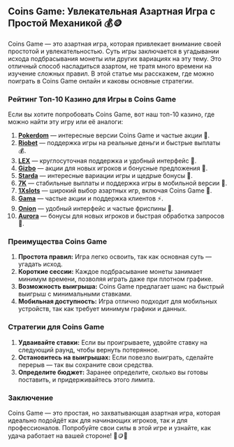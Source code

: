 ## Coins Game: Увлекательная Азартная Игра с Простой Механикой 💰🪙

Coins Game — это азартная игра, которая привлекает внимание своей простотой и увлекательностью. Суть игры заключается в угадывании исхода подбрасывания монеты или других вариациях на эту тему. Это отличный способ насладиться азартом, не тратя много времени на изучение сложных правил. В этой статье мы расскажем, где можно поиграть в Coins Game онлайн и каковы основные стратегии.

### Рейтинг Топ-10 Казино для Игры в Coins Game

Если вы хотите попробовать Coins Game, вот наш топ-10 казино, где можно найти эту игру или её аналоги:

1. **[Pokerdom](https://brandplay.link/4k77v2yx)** — интересные версии Coins Game и частые акции 🎲.
2. **[Riobet](https://brandplay.link/7xBLTPyj)** — поддержка игры на реальные деньги и быстрые выплаты 💰.
3. **[LEX](https://brandplay.link/zW4hdDFV)** — круглосуточная поддержка и удобный интерфейс 🎉.
4. **[Gizbo](https://brandplay.link/bprXw4YV)** — акции для новых игроков и бонусные предложения 🎁.
5. **[Starda](https://brandplay.link/fB7xwRFL)** — интересные вариации игры и щедрые бонусы 🎈.
6. **[7K](https://brandplay.link/BvQyFShp)** — стабильные выплаты и поддержка игры в мобильной версии 🎯.
7. **[1Xslots](https://brandplay.link/hSB1khtr)** — широкий выбор азартных игр, включая Coins Game 🌟.
8. **[Gama](https://brandplay.link/j6NMKsDz)** — частые акции и поддержка клиентов ⚡.
9. **[Onion](https://brandplay.link/zBGRVpQ9)** — удобный интерфейс и частые фриспины 🎰.
10. **[Aurora](https://10trafic-stat2.com/click/668546556bcc6313411604bd/6766/13032/subaccount)** — бонусы для новых игроков и быстрая обработка запросов 💎.

### Преимущества Coins Game

1. **Простота правил:** Игра легко освоить, так как основная суть — угадать исход.
2. **Короткие сессии:** Каждое подбрасывание монеты занимает минимум времени, позволяя играть даже при плотном графике.
3. **Возможность выигрыша:** Coins Game предлагает шанс на быстрый выигрыш с минимальными ставками.
4. **Мобильная доступность:** Игра отлично подходит для мобильных устройств, так как требует минимум графики и данных.

### Стратегии для Coins Game

1. **Удваивайте ставки:** Если вы проигрываете, удвойте ставку на следующий раунд, чтобы вернуть потерянное.
2. **Остановитесь на выигрышах:** Если повезло выиграть, сделайте перерыв — так вы сохраните свои средства.
3. **Определите бюджет:** Заранее определите, сколько вы готовы поставить, и придерживайтесь этого лимита.

### Заключение

Coins Game — это простая, но захватывающая азартная игра, которая идеально подойдёт как для начинающих игроков, так и для профессионалов. Попробуйте свои силы в этой игре и узнайте, как удача работает на вашей стороне! 🎉🪙💸
